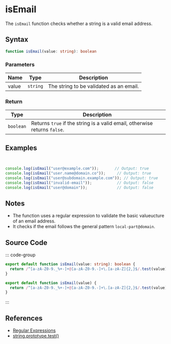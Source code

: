 # isEmail

The `isEmail` function checks whether a string is a valid email address.

## Syntax

```typescript
function isEmail(value: string): boolean
```

### Parameters

| Name | Type     | Description                                 |
|------|----------|---------------------------------------------|
| value  | `string` | The string to be validated as an email.     |

### Return

| Type     | Description                                  |
|----------|----------------------------------------------|
| `boolean` | Returns `true` if the string is a valid email, otherwise returns `false`. |

## Examples

```typescript


console.log(isEmail("user@example.com"));       // Output: true
console.log(isEmail("user.name@domain.co"));     // Output: true
console.log(isEmail("user@subdomain.example.com")); // Output: true
console.log(isEmail("invalid-email"));           // Output: false
console.log(isEmail("user@domain"));             // Output: false
```

## Notes

- The function uses a regular expression to validate the basic valueucture of an email address.
- It checks if the email follows the general pattern `local-part@domain`.

## Source Code

::: code-group
```typescript
export default function isEmail(value: string): boolean {
  return /^[a-zA-Z0-9._%+-]+@[a-zA-Z0-9.-]+\.[a-zA-Z]{2,}$/.test(value);
}
```

```javascript
export default function isEmail(value) {
  return /^[a-zA-Z0-9._%+-]+@[a-zA-Z0-9.-]+\.[a-zA-Z]{2,}$/.test(value);
}
```
:::

## References

- [Regular Expressions](https://developer.mozilla.org/en-US/docs/Web/JavaScript/Guide/Regular_Expressions)
- [string.prototype.test()](https://developer.mozilla.org/en-US/docs/Web/JavaScript/Reference/Global_Objects/RegExp/test)